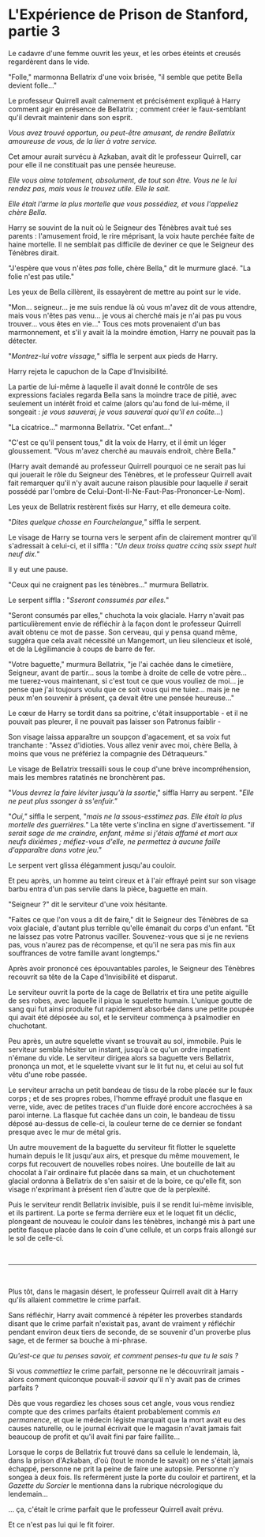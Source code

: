 # L'Expérience de Prison de Stanford, partie 3


Le cadavre d'une femme ouvrit les yeux, et les orbes éteints et creusés
regardèrent dans le vide.

"Folle," marmonna Bellatrix d'une voix brisée, "il semble que petite
Bella devient folle…"

Le professeur Quirrell avait calmement et précisément expliqué à Harry
comment agir en présence de Bellatrix ; comment créer le faux-semblant
qu'il devrait maintenir dans son esprit.

*Vous avez trouvé opportun, ou peut-être amusant, de rendre Bellatrix
amoureuse de vous, de la lier à votre service.*

Cet amour aurait survécu à Azkaban, avait dit le professeur Quirrell,
car pour elle il ne constituait pas une pensée heureuse.

*Elle vous aime totalement, absolument, de tout son être. Vous ne le lui
rendez pas, mais vous le trouvez utile. Elle le sait.*

*Elle était l'arme la plus mortelle que vous possédiez, et vous
l'appeliez chère Bella.*

Harry se souvint de la nuit où le Seigneur des Ténèbres avait tué ses
parents : l'amusement froid, le rire méprisant, la voix haute perchée
faite de haine mortelle. Il ne semblait pas difficile de deviner ce que
le Seigneur des Ténèbres dirait.

"J'espère que vous n'êtes *pas* folle, chère Bella," dit le murmure
glacé. "La folie n'est pas utile."

Les yeux de Bella cillèrent, ils essayèrent de mettre au point sur le
vide.

"Mon… seigneur… je me suis rendue là où vous m'avez dit de vous
attendre, mais vous n'êtes pas venu… je vous ai cherché mais je n'ai pas
pu vous trouver… vous êtes en vie…" Tous ces mots provenaient d'un bas
marmonnement, et s'il y avait là la moindre émotion, Harry ne pouvait
pas la détecter.

"*Montrez-lui votre vissage,*" siffla le serpent aux pieds de Harry.

Harry rejeta le capuchon de la Cape d'Invisibilité.

La partie de lui-même à laquelle il avait donné le contrôle de ses
expressions faciales regarda Bella sans la moindre trace de pitié, avec
seulement un intérêt froid et calme (alors qu'au fond de lui-même, il
songeait : *je vous sauverai, je vous sauverai quoi qu'il en coûte…*)

"La cicatrice…" marmonna Bellatrix. "Cet enfant…"

"C'est ce qu'il pensent tous," dit la voix de Harry, et il émit un léger
gloussement. "Vous m'avez cherché au mauvais endroit, chère Bella."

(Harry avait demandé au professeur Quirrell pourquoi ce ne serait pas
lui qui jouerait le rôle du Seigneur des Ténèbres, et le professeur
Quirrell avait fait remarquer qu'il n'y avait aucune raison plausible
pour laquelle *il* serait possédé par l'ombre de
Celui-Dont-Il-Ne-Faut-Pas-Prononcer-Le-Nom).

Les yeux de Bellatrix restèrent fixés sur Harry, et elle demeura coite.

"*Dites quelque chosse en Fourchelangue,"* siffla le serpent.

Le visage de Harry se tourna vers le serpent afin de clairement montrer
qu'il s'adressait à celui-ci, et il siffla : "*Un deux troiss quatre
ccinq ssix ssept huit neuf dix.*"

Il y eut une pause.

"Ceux qui ne craignent pas les ténèbres…" murmura Bellatrix.

Le serpent siffla : "*Sseront conssumés par elles.*"

"Seront consumés par elles," chuchota la voix glaciale. Harry n'avait
pas particulièrement envie de réfléchir à la façon dont le professeur
Quirrell avait obtenu ce mot de passe. Son cerveau, qui y pensa quand
même, suggéra que cela avait nécessité un Mangemort, un lieu silencieux
et isolé, et de la Légilimancie à coups de barre de fer.

"Votre baguette," murmura Bellatrix, "je l'ai cachée dans le cimetière,
Seigneur, avant de partir… sous la tombe à droite de celle de votre
père… me tuerez-vous maintenant, si c'est tout ce que vous vouliez de
moi… je pense que j'ai toujours voulu que ce soit vous qui me tuiez…
mais je ne peux m'en souvenir à présent, ça devait être une pensée
heureuse…"

Le cœur de Harry se tordit dans sa poitrine, c'était insupportable - et
il ne pouvait pas pleurer, il ne pouvait pas laisser son Patronus
faiblir -

Son visage laissa apparaître un soupçon d'agacement, et sa voix fut
tranchante : "Assez d'idioties. Vous allez venir avec moi, chère Bella,
à moins que vous ne préfériez la compagnie des Détraqueurs."

Le visage de Bellatrix tressailli sous le coup d'une brève
incompréhension, mais les membres ratatinés ne bronchèrent pas.

"*Vous devrez la faire léviter jusqu'à la ssortie*," siffla Harry au
serpent. "*Elle ne peut plus ssonger à ss'enfuir."*

"*Oui,"* siffla le serpent, "*mais ne la ssous-esstimez pas. Elle était
la plus mortelle des guerrières."* La tête verte s'inclina en signe
d'avertissement. "*Il serait sage de me craindre, enfant, même si
j'étais affamé et mort aux neufs dixièmes ; méfiez-vous d'elle, ne
permettez à aucune faille d'apparaître dans votre jeu."*

Le serpent vert glissa élégamment jusqu'au couloir.

Et peu après, un homme au teint cireux et à l'air effrayé peint sur son
visage barbu entra d'un pas servile dans la pièce, baguette en main.

"Seigneur ?" dit le serviteur d'une voix hésitante.

"Faites ce que l'on vous a dit de faire," dit le Seigneur des Ténèbres
de sa voix glaciale, d'autant plus terrible qu'elle émanait du corps
d'un enfant. "Et ne laissez pas votre Patronus vaciller. Souvenez-vous
que si je ne reviens pas, vous n'aurez pas de récompense, et qu'il ne
sera pas mis fin aux souffrances de votre famille avant longtemps."

Après avoir prononcé ces épouvantables paroles, le Seigneur des Ténèbres
recouvrit sa tête de la Cape d'Invisibilité et disparut.

Le serviteur ouvrit la porte de la cage de Bellatrix et tira une petite
aiguille de ses robes, avec laquelle il piqua le squelette humain.
L'unique goutte de sang qui fut ainsi produite fut rapidement absorbée
dans une petite poupée qui avait été déposée au sol, et le serviteur
commença à psalmodier en chuchotant.

Peu après, un autre squelette vivant se trouvait au sol, immobile. Puis
le serviteur sembla hésiter un instant, jusqu'à ce qu'un ordre impatient
n'émane du vide. Le serviteur dirigea alors sa baguette vers Bellatrix,
prononça un mot, et le squelette vivant sur le lit fut nu, et celui au
sol fut vêtu d'une robe passée.

Le serviteur arracha un petit bandeau de tissu de la robe placée sur le
faux corps ; et de ses propres robes, l'homme effrayé produit une
flasque en verre, vide, avec de petites traces d'un fluide doré encore
accrochées à sa paroi interne. La flasque fut cachée dans un coin, le
bandeau de tissu déposé au-dessus de celle-ci, la couleur terne de ce
dernier se fondant presque avec le mur de métal gris.

Un autre mouvement de la baguette du serviteur fit flotter le squelette
humain depuis le lit jusqu'aux airs, et presque du même mouvement, le
corps fut recouvert de nouvelles robes noires. Une bouteille de lait au
chocolat à l'air ordinaire fut placée dans sa main, et un chuchotement
glacial ordonna à Bellatrix de s'en saisir et de la boire, ce qu'elle
fit, son visage n'exprimant à présent rien d'autre que de la perplexité.

Puis le serviteur rendit Bellatrix invisible, puis il se rendit lui-même
invisible, et ils partirent. La porte se ferma derrière eux et le loquet
fit un déclic, plongeant de nouveau le couloir dans les ténèbres,
inchangé mis à part une petite flasque placée dans le coin d'une
cellule, et un corps frais allongé sur le sol de celle-ci.

 

------------------------------------------------------------------------

 

Plus tôt, dans le magasin désert, le professeur Quirrell avait dit à
Harry qu'ils allaient commettre le crime parfait.

Sans réfléchir, Harry avait commencé à répéter les proverbes standards
disant que le crime parfait n'existait pas, avant de vraiment y
réfléchir pendant environ deux tiers de seconde, de se souvenir d'un
proverbe plus sage, et de fermer sa bouche à mi-phrase.

*Qu'est-ce que tu penses savoir, et comment penses-tu que tu le sais ?*

Si vous *commettiez* le crime parfait, personne ne le découvrirait
jamais - alors comment quiconque pouvait-il *savoir* qu'il n'y avait pas
de crimes parfaits ?

Dès que vous regardiez les choses sous cet angle, vous vous rendiez
compte que des crimes parfaits étaient probablement commis *en
permanence*, et que le médecin légiste marquait que la mort avait eu des
causes naturelle, ou le journal écrivait que le magasin n'avait jamais
fait beaucoup de profit et qu'il avait fini par faire faillite…

Lorsque le corps de Bellatrix fut trouvé dans sa cellule le lendemain,
là, dans la prison d'Azkaban, d'où (tout le monde le savait) on ne
s'était jamais échappé, personne ne prit la peine de faire une autopsie.
Personne n'y songea à deux fois. Ils refermèrent juste la porte du
couloir et partirent, et la *Gazette du Sorcier* le mentionna dans la
rubrique nécrologique du lendemain…

… ça, c'était le crime parfait que le professeur Quirrell avait prévu.

Et ce n'est pas lui qui le fit foirer.

